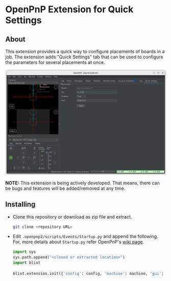 # OpenPnP Extension for Quick Settings

## About
This extension provides a quick way to configure placements of boards in a job.
The extension adds "Quick Settings" tab that can be used to configure the parameters for several placements at once. 

![Screenshot](images/screenshot.png "Quick Settings")

**NOTE:** This extension is being actively developed. That means, there can be bugs and  features will be added/removed at any time.

## Installing

* Clone this repository or download as zip file and extract.
  ```bash
  git clone <repository URL>
  ```

* Edit `.openpnp2/scripts/Events/Startup.py` and append the following. For, more details about `Startup.py` refer OpenPnP's [wiki page](https://github.com/openpnp/openpnp/wiki/Scripting).
  ```python
  import sys
  sys.path.append("<cloned or extracted location>")
  import blixt
  
  blixt.extension.init({'config': config, 'machine': machine, 'gui': gui, 'scripting': scripting})
  ```